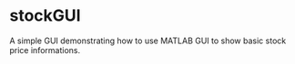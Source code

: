 # stockGUI
A simple GUI demonstrating how to use MATLAB GUI to show basic stock price informations.
